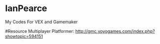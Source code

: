 # IanPearce
My Codes For VEX and Gamemaker

#Resource
Multiplayer Platformer:
http://gmc.yoyogames.com/index.php?showtopic=594151
